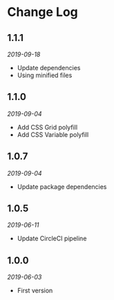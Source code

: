 # Change Log

## 1.1.1

_2019-09-18_

- Update dependencies
- Using minified files

## 1.1.0

_2019-09-04_

- Add CSS Grid polyfill
- Add CSS Variable polyfill

## 1.0.7

_2019-09-04_

- Update package dependencies

## 1.0.5

_2019-06-11_

- Update CircleCI pipeline

## 1.0.0

_2019-06-03_

- First version
